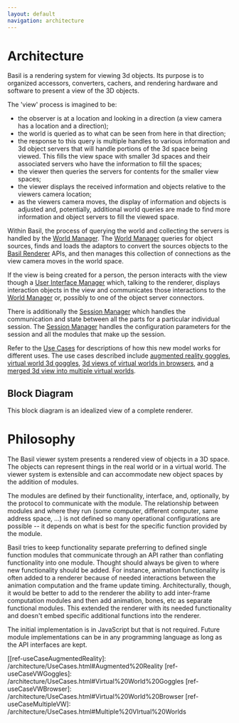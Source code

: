 ```yaml
---
layout: default
navigation: architecture
---
```


# Architecture

Basil is a rendering system for viewing 3d objects.
Its purpose is to organized accessors, converters, cachers, and rendering
hardware and software to present a view of the 3D objects.

The 'view' process is imagined to be:
* the observer is at a location and looking in a direction
  (a view camera has a location and a direction);
* the world is queried as to what can be seen from here in that direction;
* the response to this query is multiple handles to various information and
  3d object servers that will handle portions of the 3d space being viewed.
  This fills the view space with smaller 3d spaces and their associated
  servers who have the information to fill the spaces;
* the viewer then queries the servers for contents for the smaller view spaces;
* the viewer displays the received information and objects relative to
  the viewers camera location;
* as the viewers camera moves, the display of information and objects is
  adjusted and, potentially, additional world queries are made to find more
  information and object servers to fill the viewed space.

Within Basil, the process of querying the world and collecting the servers
is handled by the [World Manager](ref-worldManager).
The [World Manager](ref-worldManager) queries for object sources,
finds and loads the adaptors to convert the sources objects to the
[Basil Renderer](ref-renderer) APIs, and then manages this collection
of connections as the view camera moves in the world space.

If the view is being created for a person, the person interacts with
the view though a [User Interface Manager](ref-userInterfaceManager)
which, talking to the renderer, displays interaction objects in the view
and communicates those interactions to the [World Manager](ref-worldManager)
or, possibly to one of the object server connectors.

There is additionally the [Session Manager](ref-sessionManager) which handles
the communication and state between all the parts for a particular individual
session. The [Session Manager](ref-sessionManager) handles the configuration
parameters for the session and all the modules that make up the session.

Refer to the [Use Cases](ref-useCases) for descriptions of how this new model
works for different uses.
The use cases described include
[augmented reality goggles](ref-useCaseAugmentedReality),
[virtual world 3d goggles](ref-useCaseVWGoggles),
[3d views of virtual worlds in browsers](ref-useCaseVWBrowser),
and 
[a merged 3d view into multiple virtual worlds](ref-useCaseMultipleVW).

## Block Diagram

This block  diagram is an idealized view of a complete renderer.

# Philosophy

The Basil viewer system presents a rendered view of objects in a 3D space.
The objects can represent things in the real world or in a virtual world.
The viewer system is extensible and can accommodate new object spaces by the
addition of modules.

The modules are defined by their functionality, interface, and, optionally, by
the protocol to communicate with the module. The relationship between modules
and where they run (some computer, different computer, same address space, ...)
is not defined so many operational configurations are possible -- it depends on
what is best for the specific function provided by the module.

Basil tries to keep functionality separate preferring to defined single function
modules that communicate through an API rather than conflating functionality into
one module. Thought should always be given to where new functionality should be
added. For instance, animation functionality is often added to a renderer because
of needed interactions between the animation computation and the frame update
timing. Architecturally, though, it would be better to add to the renderer
the ability to add inter-frame computation modules and then add animation, bones,
etc as separate functional modules. This extended the renderer with its needed
functionality and doesn't embed specific additional functions into the renderer.

The initial implementation is in JavaScript but that is not required.
Future module implementations can be in any programming language as long as
the API interfaces are kept.

[ref-worldManager]: /architecture/WorldManager.html
[ref-renderer]: /architecture/Renderer.html
[ref-userInterfaceManager]: /architecture/UserInterfaceManager.html
[ref-sessionManager]: /architecture/SessionManager.html
[[ref-useCaseAugmentedReality]: /architecture/UseCases.html#Augmented%20Reality
[ref-useCaseVWGoggles]: /architecture/UseCases.html#Virtual%20World%20Goggles
[ref-useCaseVWBrowser]: /architecture/UseCases.html#Virtual%20World%20Browser
[ref-useCaseMultipleVW]:  /architecture/UseCases.html#Multiple%20VIrtual%20Worlds

<!-- vim: ts=2 sw=2 ai et spell
-->
